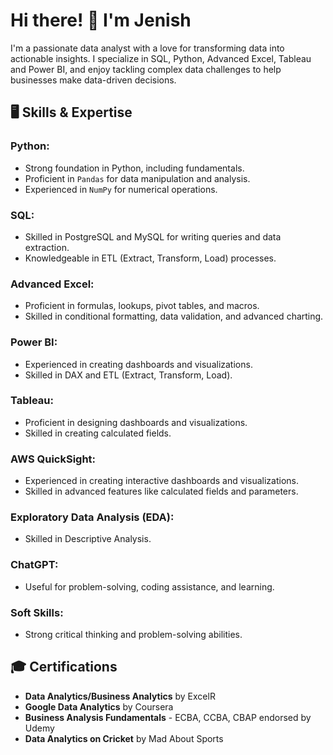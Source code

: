 # Hi there! 👋 I'm Jenish
I'm a passionate data analyst with a love for transforming data into actionable insights. I specialize in SQL, Python, Advanced Excel, Tableau and Power BI, and enjoy tackling complex data challenges to help businesses make data-driven decisions.

## 🖥️ Skills & Expertise
### Python:
- Strong foundation in Python, including fundamentals.
- Proficient in `Pandas` for data manipulation and analysis.
- Experienced in `NumPy` for numerical operations.

### SQL:
- Skilled in PostgreSQL and MySQL for writing queries and data extraction.
- Knowledgeable in ETL (Extract, Transform, Load) processes.

### Advanced Excel:
- Proficient in formulas, lookups, pivot tables, and macros.
- Skilled in conditional formatting, data validation, and advanced charting.

### Power BI:
- Experienced in creating dashboards and visualizations.
- Skilled in DAX and ETL (Extract, Transform, Load).

### Tableau:
- Proficient in designing dashboards and visualizations.
- Skilled in creating calculated fields.

### AWS QuickSight:
- Experienced in creating interactive dashboards and visualizations.
- Skilled in advanced features like calculated fields and parameters.

### Exploratory Data Analysis (EDA):
- Skilled in Descriptive Analysis.

### ChatGPT:
- Useful for problem-solving, coding assistance, and learning.

### Soft Skills:
- Strong critical thinking and problem-solving abilities.

## 🎓 Certifications

- **Data Analytics/Business Analytics** by ExcelR
- **Google Data Analytics** by Coursera
- **Business Analysis Fundamentals** - ECBA, CCBA, CBAP endorsed by Udemy
- **Data Analytics on Cricket** by Mad About Sports

